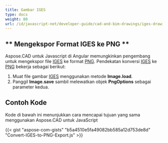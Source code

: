 ```yaml
---
title: Gambar IGES
type: docs
weight: 80
url: /id/javascript-net/developer-guide/cad-and-bim-drawings/iges-drawings/
---
```


## ** Mengekspor Format IGES ke PNG **

Aspose.CAD untuk Javascript di Angular memungkinkan pengembang untuk mengekspor file [IGES](https://docs.fileformat.com/cad/iges/) ke format [PNG](https://docs.fileformat.com/image/png/).
Pendekatan konversi [IGES](https://docs.fileformat.com/cad/iges/) ke [PNG](https://docs.fileformat.com/image/png/) bekerja sebagai berikut:

1. Muat file gambar [IGES](https://docs.fileformat.com/cad/iges/) menggunakan metode **Image.load**.
1. Panggil **Image.save** sambil melewatkan objek **PngOptions** sebagai parameter kedua.

## Contoh Kode

Kode di bawah ini menunjukkan cara mencapai tujuan yang sama menggunakan Aspose.CAD untuk JavaScript

{{< gist "aspose-com-gists" "b5a4510e5fa49082bb585a12d753de8d" "Convert-IGES-to-PNG-Export.js" >}}
